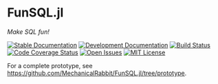 # FunSQL.jl

*Make SQL fun!*

[![Stable Documentation][doc-rel-img]][doc-rel-url]
[![Development Documentation][doc-dev-img]][doc-dev-url]
[![Build Status][ci-img]][ci-url]
[![Code Coverage Status][codecov-img]][codecov-url]
[![Open Issues][issues-img]][issues-url]
[![MIT License][license-img]][license-url]

For a complete prototype, see
https://github.com/MechanicalRabbit/FunSQL.jl/tree/prototype.


[doc-rel-img]: https://img.shields.io/badge/docs-stable-green.svg
[doc-rel-url]: https://mechanicalrabbit.github.io/FunSQL.jl/stable/
[doc-dev-img]: https://img.shields.io/badge/docs-dev-blue.svg
[doc-dev-url]: https://mechanicalrabbit.github.io/FunSQL.jl/dev/
[ci-img]: https://github.com/MechanicalRabbit/FunSQL.jl/workflows/CI/badge.svg
[ci-url]: https://github.com/MechanicalRabbit/FunSQL.jl/actions?query=workflow%3ACI+branch%3Amaster
[codecov-img]: https://codecov.io/gh/MechanicalRabbit/FunSQL.jl/branch/master/graph/badge.svg
[codecov-url]: https://codecov.io/gh/MechanicalRabbit/FunSQL.jl
[issues-img]: https://img.shields.io/github/issues/MechanicalRabbit/FunSQL.jl.svg
[issues-url]: https://github.com/MechanicalRabbit/FunSQL.jl/issues
[license-img]: https://img.shields.io/badge/license-MIT-blue.svg
[license-url]: https://raw.githubusercontent.com/MechanicalRabbit/FunSQL.jl/master/LICENSE.md
